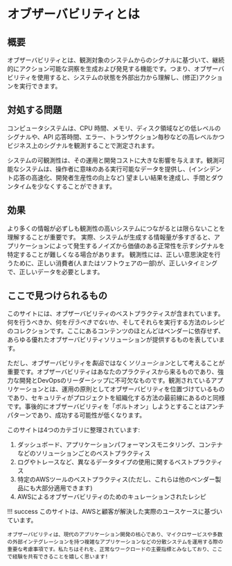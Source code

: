 # オブザーバビリティとは

## 概要

オブザーバビリティとは、観測対象のシステムからのシグナルに基づいて、継続的にアクション可能な洞察を生成および発見する機能です。つまり、オブザーバビリティを使用すると、システムの状態を外部出力から理解し、(修正)アクションを実行できます。

## 対処する問題

コンピュータシステムは、CPU 時間、メモリ、ディスク領域などの低レベルのシグナルや、API 応答時間、エラー、トランザクション毎秒などの高レベルかつビジネス上のシグナルを観測することで測定されます。

システムの可観測性は、その運用と開発コストに大きな影響を与えます。観測可能なシステムは、操作者に意味のある実行可能なデータを提供し、(インシデント応答の高速化、開発者生産性の向上など) 望ましい結果を達成し、手間とダウンタイムを少なくすることができます。

## 効果

より多くの情報が必ずしも観測性の高いシステムにつながるとは限らないことを理解することが重要です。
実際、システムが生成する情報量が多すぎると、アプリケーションによって発生するノイズから価値のある正常性を示すシグナルを特定することが難しくなる場合があります。
観測性には、正しい意思決定を行うために、正しい消費者(人またはソフトウェアの一部)が、正しいタイミングで、正しいデータを必要とします。

## ここで見つけられるもの

このサイトには、オブザーバビリティのベストプラクティスが含まれています。何を行うべきか、何を*行うべきでない*か、そしてそれらを実行する方法のレシピのコレクションです。ここにあるコンテンツのほとんどはベンダーに依存せず、あらゆる優れたオブザーバビリティソリューションが提供するものを表しています。 

ただし、オブザーバビリティを*製品*ではなく*ソリューション*として考えることが重要です。オブザーバビリティはあなたのプラクティスから来るものであり、強力な開発とDevOpsのリーダーシップに不可欠なものです。観測されているアプリケーションとは、運用の原則としてオブザーバビリティを位置づけているものであり、セキュリティがプロジェクトを組織化する方法の最前線にあるのと同様です。事後的にオブザーバビリティを「ボルトオン」しようとすることはアンチパターンであり、成功する可能性が低くなります。

このサイトは4つのカテゴリに整理されています:

1. ダッシュボード、アプリケーションパフォーマンスモニタリング、コンテナなどのソリューションごとのベストプラクティス
1. ログやトレースなど、異なるデータタイプの使用に関するベストプラクティス
1. 特定のAWSツールのベストプラクティス(ただし、これらは他のベンダー製品にも大部分適用できます)
1. AWSによるオブザーバビリティのためのキュレーションされたレシピ

!!! success
	このサイトは、AWSと顧客が解決した実際のユースケースに基づいています。

	オブザーバビリティは、現代のアプリケーション開発の核心であり、マイクロサービスや多数の外部インテグレーションを持つ複雑なアプリケーションなどの分散システムを運用する際の重要な考慮事項です。私たちはそれを、正常なワークロードの主要指標とみなしており、ここで経験を共有できることを嬉しく思います!
